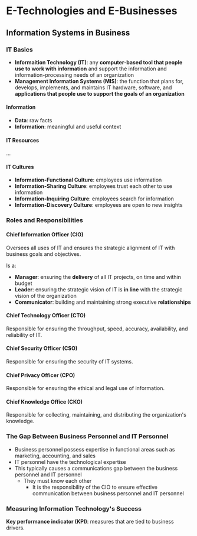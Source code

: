 # E-Technologies and E-Businesses

## Information Systems in Business

### IT Basics

- **Informaition Technology (IT)**: any **computer-based tool that people use to work with information** and support the information and information-processing needs of an organization
- **Management Information Systems (MIS)**: the function that plans for, develops, implements, and maintains IT hardware, software, and **applications that people use to support the goals of an organization**

#### Information

- **Data**: raw facts
- **Information**: meaningful and useful context

#### IT Resources

...

#### IT Cultures

- **Information-Functional Culture**: employees use information
- **Information-Sharing Culture**: employees trust each other to use information
- **Information-Inquiring Culture**: employees search for information
- **Information-Discovery Culture**: employees are open to new insights

### Roles and Responsibilities

#### Chief Information Officer (CIO)

Oversees all uses of IT and ensures the strategic alignment of IT with business goals and objectives.

Is a:

- **Manager**: ensuring the **delivery** of all IT projects, on time and within budget
- **Leader**: ensuring the strategic vision of IT is **in line** with the strategic vision of the organization
- **Communicator**: building and maintaining strong executive **relationships**

#### Chief Technology Officer (CTO)

Responsible for ensuring the throughput, speed, accuracy, availability, and reliability of IT.

#### Chief Security Officer (CSO)

Responsible for ensuring the security of IT systems.

#### Chief Privacy Officer (CPO)

Responsible for ensuring the ethical and legal use of information.

#### Chief Knowledge Office (CKO)

Responsible for collecting, maintaining, and distributing the organization's knowledge.

### The Gap Between Business Personnel and IT Personnel

- Business personnel possess expertise in functional areas such as marketing, accounting, and sales
- IT personnel have the technological expertise
- This typically causes a communications gap between the business personnel and IT personnel
  - They must know each other
    - It is the responsibility of the CIO to ensure effective communication between business personnel and IT personnel

### Measuring Information Technology's Success

**Key performance indicator (KPI)**: measures that are tied to business drivers.
